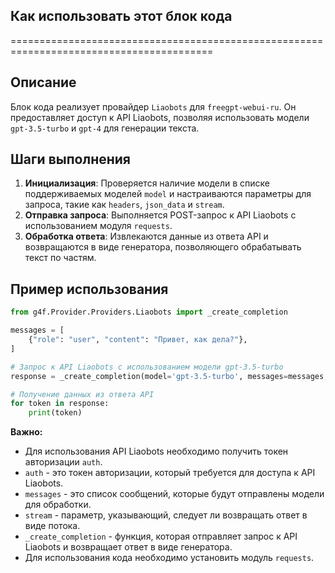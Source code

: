 ## Как использовать этот блок кода
=========================================================================================

Описание
-------------------------
Блок кода реализует провайдер `Liaobots` для `freegpt-webui-ru`. Он предоставляет доступ к API Liaobots, позволяя использовать модели `gpt-3.5-turbo` и `gpt-4` для генерации текста.

Шаги выполнения
-------------------------
1. **Инициализация**: Проверяется наличие модели в списке поддерживаемых моделей `model` и настраиваются параметры для запроса, такие как `headers`, `json_data` и `stream`.
2. **Отправка запроса**: Выполняется POST-запрос к API Liaobots с использованием модуля `requests`.
3. **Обработка ответа**: Извлекаются данные из ответа API и возвращаются в виде генератора, позволяющего обрабатывать текст по частям.

Пример использования
-------------------------

```python
from g4f.Provider.Providers.Liaobots import _create_completion

messages = [
    {"role": "user", "content": "Привет, как дела?"},
]

# Запрос к API Liaobots с использованием модели gpt-3.5-turbo
response = _create_completion(model='gpt-3.5-turbo', messages=messages, stream=True, auth='your_auth_token')

# Получение данных из ответа API
for token in response:
    print(token)
```

**Важно:** 
- Для использования API Liaobots необходимо получить токен авторизации `auth`.
- `auth` - это токен авторизации, который требуется для доступа к API Liaobots.
- `messages` - это список сообщений, которые будут отправлены модели для обработки.
- `stream` - параметр, указывающий, следует ли возвращать ответ в виде потока.
-  `_create_completion` - функция, которая отправляет запрос к API Liaobots и возвращает ответ в виде генератора.
- Для использования кода необходимо установить модуль `requests`.